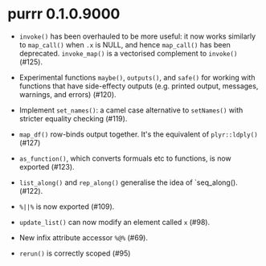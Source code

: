 # purrr 0.1.0.9000

* `invoke()` has been overhauled to be more useful: it now works similarly
  to `map_call()` when `.x` is NULL, and hence `map_call()` has been
  deprecated. `invoke_map()` is a vectorised complement to `invoke()` (#125).

* Experimental functions `maybe()`, `outputs()`, and `safe()` for working
  with functions that have side-effecty outputs (e.g. printed output,
  messages, warnings, and errors) (#120).

* Implement `set_names()`: a camel case alternative to `setNames()` with
  stricter equality checking (#119).

* `map_df()` row-binds output together. It's the equivalent of `plyr::ldply()` 
  (#127)

* `as_function()`, which converts formuals etc to functions, is now
  exported (#123).

* `list_along()` and `rep_along()` generalise the idea of `seq_along(). 
  (#122).

* `%||%` is now exported (#109).

* `update_list()` can now modify an element called `x` (#98).

* New infix attribute accessor `%@%` (#69).

* `rerun()` is correctly scoped (#95)
